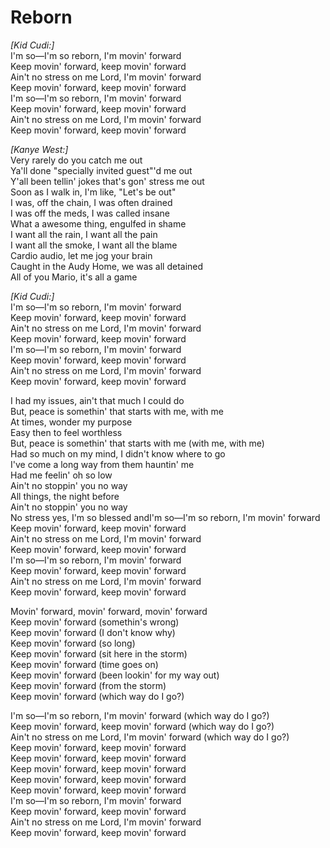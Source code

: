 # Reborn

_[Kid Cudi:]_  
I'm so—I'm so reborn, I'm movin' forward  
Keep movin' forward, keep movin' forward  
Ain't no stress on me Lord, I'm movin' forward  
Keep movin' forward, keep movin' forward  
I'm so—I'm so reborn, I'm movin' forward  
Keep movin' forward, keep movin' forward  
Ain't no stress on me Lord, I'm movin' forward  
Keep movin' forward, keep movin' forward  

_[Kanye West:]_  
Very rarely do you catch me out  
Ya'll done "specially invited guest"'d me out  
Y'all been tellin' jokes that's gon' stress me out  
Soon as I walk in, I'm like, "Let's be out"  
I was, off the chain, I was often drained  
I was off the meds, I was called insane  
What a awesome thing, engulfed in shame  
I want all the rain, I want all the pain  
I want all the smoke, I want all the blame  
Cardio audio, let me jog your brain  
Caught in the Audy Home, we was all detained  
All of you Mario, it's all a game  

_[Kid Cudi:]_  
I'm so—I'm so reborn, I'm movin' forward  
Keep movin' forward, keep movin' forward  
Ain't no stress on me Lord, I'm movin' forward  
Keep movin' forward, keep movin' forward  
I'm so—I'm so reborn, I'm movin' forward  
Keep movin' forward, keep movin' forward  
Ain't no stress on me Lord, I'm movin' forward  
Keep movin' forward, keep movin' forward  

I had my issues, ain't that much I could do  
But, peace is somethin' that starts with me, with me  
At times, wonder my purpose  
Easy then to feel worthless  
But, peace is somethin' that starts with me (with me, with me)  
Had so much on my mind, I didn't know where to go  
I've come a long way from them hauntin' me  
Had me feelin' oh so low  
Ain't no stoppin' you no way  
All things, the night before  
Ain't no stoppin' you no way  
No stress yes, I'm so blessed andI'm so—I'm so reborn, I'm movin' forward  
Keep movin' forward, keep movin' forward  
Ain't no stress on me Lord, I'm movin' forward  
Keep movin' forward, keep movin' forward  
I'm so—I'm so reborn, I'm movin' forward  
Keep movin' forward, keep movin' forward  
Ain't no stress on me Lord, I'm movin' forward  
Keep movin' forward, keep movin' forward  

Movin' forward, movin' forward, movin' forward  
Keep movin' forward (somethin's wrong)  
Keep movin' forward (I don't know why)  
Keep movin' forward (so long)  
Keep movin' forward (sit here in the storm)  
Keep movin' forward (time goes on)  
Keep movin' forward (been lookin' for my way out)  
Keep movin' forward (from the storm)  
Keep movin' forward (which way do I go?)  

I'm so—I'm so reborn, I'm movin' forward (which way do I go?)  
Keep movin' forward, keep movin' forward (which way do I go?)  
Ain't no stress on me Lord, I'm movin' forward (which way do I go?)  
Keep movin' forward, keep movin' forward  
Keep movin' forward, keep movin' forward  
Keep movin' forward, keep movin' forward  
Keep movin' forward, keep movin' forward  
Keep movin' forward, keep movin' forward  
I'm so—I'm so reborn, I'm movin' forward  
Keep movin' forward, keep movin' forward  
Ain't no stress on me Lord, I'm movin' forward  
Keep movin' forward, keep movin' forward
